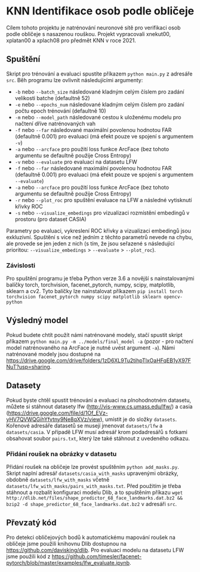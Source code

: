 # KNN Identifikace osob podle obličeje
Cílem tohoto projektu je natrénování neuronové sítě pro verifikaci osob podle obličeje s nasazenou rouškou. 
Projekt vypracovali xnekut00, xplatan00 a xplach08 pro předmět KNN v roce 2021.
## Spuštění
Skript pro trénování a evaluaci spustíte příkazem `python main.py` z adresáře `src`. Běh programu lze ovlivnit následujícími argumenty:
* `-b` nebo `--batch_size` následované kladným celým číslem pro zadání velikosti batche (defaultně 52)
* `-e` nebo `--epochs_num` následované kladným celým číslem pro zadání počtu epoch trénování (defaultně 10)
* `-m` nebo `--model_path` následované cestou k uloženému modelu pro načtení dříve natrénovaných vah
* `-f` nebo `--far` následované maximální povolenou hodnotou FAR (defaultně 0.001) pro evaluaci (má efekt pouze ve spojení s argumentem `-v`)
* `-a` nebo `--arcface` pro použití loss funkce ArcFace (bez tohoto argumentu se defaultně použije Cross Entropy)
* `-v` nebo `--evaluate` pro evaluaci na datasetu LFW
* `-f` nebo `--far` následované maximální povolenou hodnotou FAR (defaultně 0.001) pro evaluaci (má efekt pouze ve spojení s argumentem `--evaluate`)
* `-a` nebo `--arcface` pro použití loss funkce ArcFace (bez tohoto argumentu se defaultně použije Cross Entropy)
* `-r` nebo `--plot_roc` pro spuštění evaluace na LFW a následné vytisknutí křivky ROC 
* `-s` nebo `--visualize_embedings` pro vizualizaci rozmístění embedingů v prostoru (pro dataset CASIA)

Parametry po evaluaci, vykreslení ROC křivky a vizualizaci embedingů jsou exkluzivní. Spuštění s více než jedním z těchto parametrů nevede na chybu, ale provede se jen jeden z nich (s tím, že jsou seřazené s následující prioritou: `--visualize_embedings` > `--evaluate` > `--plot_roc`).

### Závislosti
Pro spuštění programu je třeba Python verze 3.6 a novější s nainstalovanými balíčky torch, torchvision, facenet_pytorch, numpy, scipy, matplotlib, sklearn a cv2.
Tyto balíčky lze nainstalovat příkazem 
`pip install torch torchvision facenet_pytorch numpy scipy matplotlib sklearn opencv-python`

## Výsledný model
Pokud budete chtít použít námi natrénované modely, stačí spustit skript příkazem `python main.py -m ../models/final_model -a` (pozor - pro načtení model natrénovaného na ArcFace je nutné uvést argument `-a`). Námi natrénované modely jsou dostupné na https://drive.google.com/drive/folders/1zD6XL9Tu2tihpTlxOaHFqEB1yX97FNuT?usp=sharing.

## Datasety
Pokud byste chtěl spustit trénování a evaluaci na plnohodnotném datasetu, můžete si stáhnout datasety lfw (http://vis-www.cs.umass.edu/lfw/) a casia (https://drive.google.com/file/d/1Of_EVz-yHV7QVWQGihYfvtny9Ne8qXVz/view), umístit je do složky `datasets`. Kořenové adresáře datasetů se musejí jmenovat `datasets/lfw` a `datasets/casia`. V případě LFW musí adresář krom podadresářů s fotkami obsahovat soubor `pairs.txt`, který lze také stáhnout z uvedeného odkazu.

### Přidání roušek na obrázky v datasetu
Přidání roušek na obličeje lze provést spuštěním `python add_masks.py`. Skript naplní adresář `datasets/casia_with_masks` upravenými obrázky, obdobně `datasets/lfw_with_masks` včetně `datasets/lfw_with_masks/pairs_with_masks.txt`. Před použitím je třeba stáhnout a rozbalit konfiguraci modelu Dlib, a to spuštěním příkazu `wget http://dlib.net/files/shape_predictor_68_face_landmarks.dat.bz2 && bzip2 -d shape_predictor_68_face_landmarks.dat.bz2` v adresáři `src`.

## Převzatý kód
Pro detekci obličejových bodů k automatickému mapování roušek na obličeje jsme použili knihovnu Dlib dostupnou na https://github.com/davisking/dlib.
Pro evaluaci modelu na datasetu LFW jsme použili kód z https://github.com/timesler/facenet-pytorch/blob/master/examples/lfw_evaluate.ipynb.
